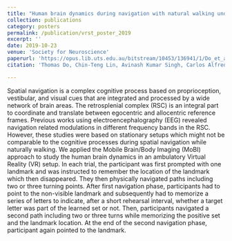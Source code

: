 ```yaml
---
title: "Human brain dynamics during navigation with natural walking under different workload conditions in virtual reality by using the mobile brain/body imaging approach"
collection: publications
category: posters
permalink: /publication/vrst_poster_2019
excerpt: ''
date: 2019-10-23
venue: 'Society for Neuroscience'
paperurl: 'https://opus.lib.uts.edu.au/bitstream/10453/136941/1/Do_et_al_2019_SFN.pdf'
citation: 'Thomas Do, Chin-Teng Lin, Avinash Kumar Singh, Carlos Alfredo Tirado Cortes, Jia Liu, Hsiang-Ting Chen, andKlaus Gramann. 2019. Human brain dynamics during navigation with natural walking under different workload conditions in virtual reality by using the mobile brain/body imaging approacH. In Society of Neuroscience 2019. https://opus.lib.uts.edu.au/bitstream/10453/136941/1/Do_et_al_2019_SFN.pdf'

---
```


Spatial navigation is a complex cognitive process based on proprioception, vestibular, and visual cues that are integrated and processed by a wide network of brain areas. The retrosplenial complex (RSC) is an integral part to coordinate and translate between egocentric and allocentric reference frames. Previous works using electroencephalography (EEG) revealed navigation related modulations in different frequency bands in the RSC. However, these studies were based on stationary setups which might not be comparable to the cognitive processes during spatial navigation while naturally walking.
We applied the Mobile Brain/Body Imaging (MoBI) approach to study the human brain dynamics in an ambulatory Virtual Reality (VR) setup. In each trial, the participant was first prompted with one landmark and was instructed to remember the location of the landmark which then disappeared. They then physically navigated paths including two or three turning points. After first navigation phase, participants had to point to the non-visible landmark and subsequently had to memorize a series of letters to indicate, after a short rehearsal interval, whether a target letter was part of the learned set or not. Then, participants navigated a second path including two or three turns while memorizing the positive set and the landmark location. At the end of the second navigation phase, participant again pointed to the landmark.